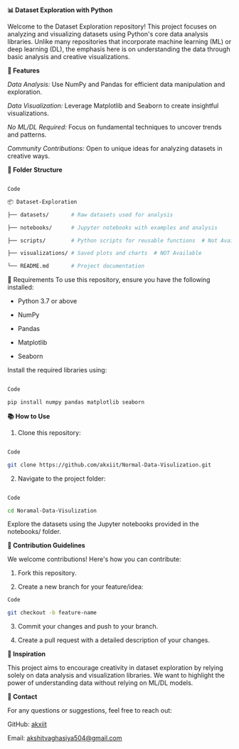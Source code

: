 **📊 Dataset Exploration with Python**

Welcome to the Dataset Exploration repository! This project focuses on analyzing and visualizing datasets using Python's core data analysis libraries. Unlike many repositories that incorporate machine learning (ML) or deep learning (DL), the emphasis here is on understanding the data through basic analysis and creative visualizations.

**🚀 Features** 

*Data Analysis:* Use NumPy and Pandas for efficient data manipulation and exploration.

*Data Visualization:* Leverage Matplotlib and Seaborn to create insightful visualizations.

*No ML/DL Required:* Focus on fundamental techniques to uncover trends and patterns.

*Community Contributions:* Open to unique ideas for analyzing datasets in creative ways.


**📂 Folder Structure**

```bash

Code

📦 Dataset-Exploration  

├── datasets/       # Raw datasets used for analysis  

├── notebooks/      # Jupyter notebooks with examples and analysis   

├── scripts/        # Python scripts for reusable functions  # Not Available 

├── visualizations/ # Saved plots and charts  # NOT Available 

└── README.md       # Project documentation 

```


🔧 Requirements
To use this repository, ensure you have the following installed:

- Python 3.7 or above

- NumPy

- Pandas

- Matplotlib

- Seaborn

Install the required libraries using:

```bash

Code

pip install numpy pandas matplotlib seaborn
```

**📚 How to Use**

1. Clone this repository:

```bash

Code

git clone https://github.com/akxiit/Normal-Data-Visulization.git
```

2. Navigate to the project folder:

```bash

Code

cd Noramal-Data-Visulization
```
  
Explore the datasets using the Jupyter notebooks provided in the notebooks/ folder.

**🤝 Contribution Guidelines**

We welcome contributions! Here's how you can contribute:

1. Fork this repository.

2. Create a new branch for your feature/idea:

```bash
Code

git checkout -b feature-name  
```

3. Commit your changes and push to your branch.

4. Create a pull request with a detailed description of your changes.

**🌟 Inspiration**

This project aims to encourage creativity in dataset exploration by relying solely on data analysis and visualization libraries. We want to highlight the power of understanding data without relying on ML/DL models.

**📧 Contact**

For any questions or suggestions, feel free to reach out:

GitHub: [akxiit](https://github.com/akxiit)

Email: akshitvaghasiya504@gmail.com

